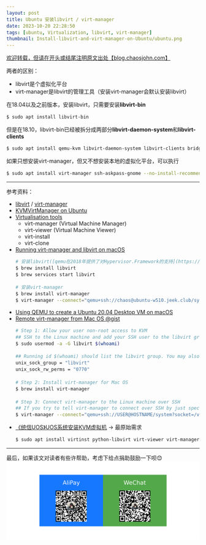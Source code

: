 ```yaml
---
layout: post
title: Ubuntu 安装libvirt / virt-manager
date: 2023-10-20 22:28:50
tags: [ubuntu, Virtualization, libvirt, virt-manager]
thumbnail: Install-libvirt-and-virt-manager-on-Ubuntu/ubuntu.png
---
```


[欢迎转载，但请在开头或结尾注明原文出处【blog.chaosjohn.com】](https://blog.chaosjohn.com/Install-libvirt-and-virt-manager-on-Ubuntu.md)

两者的区别：

- libvirt是个虚拟化平台
- virt-manager是libvirt的管理工具（安装virt-manager会默认安装libvirt）

在18.04以及之前版本，安装libvirt，只需要安装**libvirt-bin**

```bash
$ sudo apt install libvirt-bin
```

但是在18.10，libvirt-bin已经被拆分成两部分**libvirt-daemon-system**和**libvirt-clients**

```bash
$ sudo apt install qemu-kvm libvirt-daemon-system libvirt-clients bridge-utils
```

如果只想安装virt-manager，但又不想安装本地的虚拟化平台，可以执行

```bash
$ sudo apt install virt-manager ssh-askpass-gnome --no-install-recommends
```

---
参考资料：
- [libvirt](https://libvirt.org/) / [virt-manager](https://virt-manager.org/)
- [KVMVirtManager on Ubuntu](https://help.ubuntu.com/community/KVM/VirtManager)
- [Virtualisation tools](https://ubuntu.com/server/docs/virtualization-virt-tools)
  - virt-manager (Virtual Machine Manager)
  - virt-viewer (Virtual Machine Viewer)
  - virt-install
  - virt-clone
- [Running virt-manager and libvirt on macOS](https://www.arthurkoziel.com/running-virt-manager-and-libvirt-on-macos/)
  ```bash
  # 安装libvirt([qemu在2018年提供了对Hypervisor.Framework的支持](https://wiki.qemu.org/ChangeLog/2.12))
  $ brew install libvirt
  $ brew services start libvirt

  # 安装virt-manager
  $ brew install virt-manager
  $ virt-manager --connect="qemu+ssh://chaos@ubuntu-w510.jeek.club/system?socket=/var/run/libvirt/libvirt-sock"
  ```
- [Using QEMU to create a Ubuntu 20.04 Desktop VM on macOS](https://www.arthurkoziel.com/qemu-ubuntu-20-04/)
- [Remote virt-manager from Mac OS @gist](https://gist.github.com/davesilva/da709c6f6862d5e43ae9a86278f79188)
  ```bash
  # Step 1: Allow your user non-root access to KVM
  ## SSH to the Linux machine and add your SSH user to the libvirt group
  $ sudo usermod -a -G libvirt $(whoami)

  ## Running id $(whoami) should list the libvirt group. You may also need to edit /etc/libvirt/libvirtd.conf to ensure that the socket has the right owner and permissions. Make sure you have these lines in there:
  unix_sock_group = "libvirt"
  unix_sock_rw_perms = "0770"

  # Step 2: Install virt-manager for Mac OS
  $ brew install virt-manager

  # Step 3: Connect virt-manager to the Linux machine over SSH
  ## If you try to tell virt-manager to connect over SSH by just specifying the hostname it might not work though. You'll see an error like End of file while reading data: nc: unix connect failed: No such file or directory: Input/output error. The file it's referring to is the libvirtd socket and the reason it can't find it is because it's looking in the wrong place. It's looking for the sock file in /usr/local/lib but it actually lives at /var/run/libvirt/libvirt-sock (at least it does on Debian). Luckily there's a query param you can pass in the SSH URL to override the socket location:
  $ virt-manager --connect="qemu+ssh://USER@HOSTNAME/system?socket=/var/run/libvirt/libvirt-sock"
  ```
- [《统信UOS》UOS系统安装KVM虚拟机](https://knowledge.ipason.com/ipKnowledge/knowledgedetail.html/1347) → 最原始需求
  ```bash
  $ sudo apt install virtinst python-libvirt virt-viewer virt-manager bridge-utils uml-utilities ovmf qemu-efi libvirt-daemon-system libvirt-clients libvirt-daemon qemuctl qemu-utils qemu-user qemu-system qemu qemu-system-common qemu-system-gui
  ```

---

最后，如果该文对读者有些许帮助，考虑下给点捐助鼓励一下呗😊
![](hello-world/donate-me.png)
